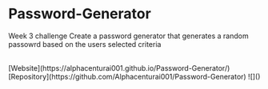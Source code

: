 # Password-Generator
Week 3 challenge
Create a password generator that generates a random passowrd based on the users selected criteria

<br />
[Website](https://alphacenturai001.github.io/Password-Generator/)
<br />
[Repository](https://github.com/Alphacenturai001/Password-Generator)
![]()
